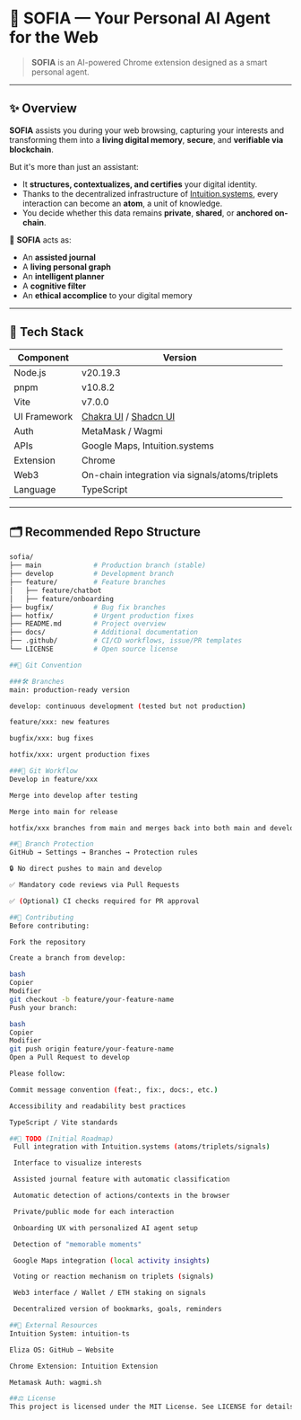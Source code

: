 # 🧠 SOFIA — Your Personal AI Agent for the Web

> **SOFIA** is an AI-powered Chrome extension designed as a smart personal agent.

---

## ✨ Overview

**SOFIA** assists you during your web browsing, capturing your interests and transforming them into a **living digital memory**, **secure**, and **verifiable via blockchain**.

But it's more than just an assistant:
- It **structures, contextualizes, and certifies** your digital identity.
- Thanks to the decentralized infrastructure of [Intuition.systems](https://www.intuition.systems/), every interaction can become an **atom**, a unit of knowledge.
- You decide whether this data remains **private**, **shared**, or **anchored on-chain**.

🧭 **SOFIA** acts as:
- An **assisted journal**
- A **living personal graph**
- An **intelligent planner**
- A **cognitive filter**
- An **ethical accomplice** to your digital memory

---

## 🧰 Tech Stack

| Component        | Version       |
|------------------|---------------|
| Node.js          | v20.19.3      |
| pnpm             | v10.8.2       |
| Vite             | v7.0.0        |
| UI Framework     | [Chakra UI](https://chakra-ui.com/) / [Shadcn UI](https://ui.shadcn.com/) |
| Auth             | MetaMask / Wagmi |
| APIs             | Google Maps, Intuition.systems |
| Extension        | Chrome |
| Web3             | On-chain integration via signals/atoms/triplets |
| Language         | TypeScript    |

---

## 🗂️ Recommended Repo Structure

```bash
sofia/
├── main             # Production branch (stable)
├── develop          # Development branch
├── feature/         # Feature branches
│   ├── feature/chatbot
│   ├── feature/onboarding
├── bugfix/          # Bug fix branches
├── hotfix/          # Urgent production fixes
├── README.md        # Project overview
├── docs/            # Additional documentation
├── .github/         # CI/CD workflows, issue/PR templates
└── LICENSE          # Open source license

##🌳 Git Convention

###🛠 Branches
main: production-ready version

develop: continuous development (tested but not production)

feature/xxx: new features

bugfix/xxx: bug fixes

hotfix/xxx: urgent production fixes

###🔄 Git Workflow
Develop in feature/xxx

Merge into develop after testing

Merge into main for release

hotfix/xxx branches from main and merges back into both main and develop

##🔐 Branch Protection
GitHub → Settings → Branches → Protection rules

🔒 No direct pushes to main and develop

✅ Mandatory code reviews via Pull Requests

✅ (Optional) CI checks required for PR approval

##🤝 Contributing
Before contributing:

Fork the repository

Create a branch from develop:

bash
Copier
Modifier
git checkout -b feature/your-feature-name
Push your branch:

bash
Copier
Modifier
git push origin feature/your-feature-name
Open a Pull Request to develop

Please follow:

Commit message convention (feat:, fix:, docs:, etc.)

Accessibility and readability best practices

TypeScript / Vite standards

##📌 TODO (Initial Roadmap)
 Full integration with Intuition.systems (atoms/triplets/signals)

 Interface to visualize interests

 Assisted journal feature with automatic classification

 Automatic detection of actions/contexts in the browser

 Private/public mode for each interaction

 Onboarding UX with personalized AI agent setup

 Detection of "memorable moments"

 Google Maps integration (local activity insights)

 Voting or reaction mechanism on triplets (signals)

 Web3 interface / Wallet / ETH staking on signals

 Decentralized version of bookmarks, goals, reminders

##🔗 External Resources
Intuition System: intuition-ts

Eliza OS: GitHub – Website

Chrome Extension: Intuition Extension

Metamask Auth: wagmi.sh

##⚖️ License
This project is licensed under the MIT License. See LICENSE for details.
